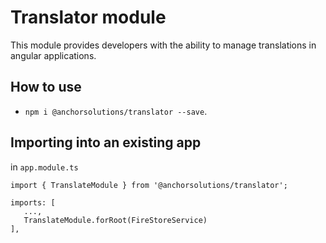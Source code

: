# Translator module

This module provides developers with the ability to manage translations in angular applications.

##  How to use
* `npm i @anchorsolutions/translator --save`.

## Importing into an existing app

in `app.module.ts`

```
import { TranslateModule } from '@anchorsolutions/translator';

imports: [
   ...,
   TranslateModule.forRoot(FireStoreService)
],
```

